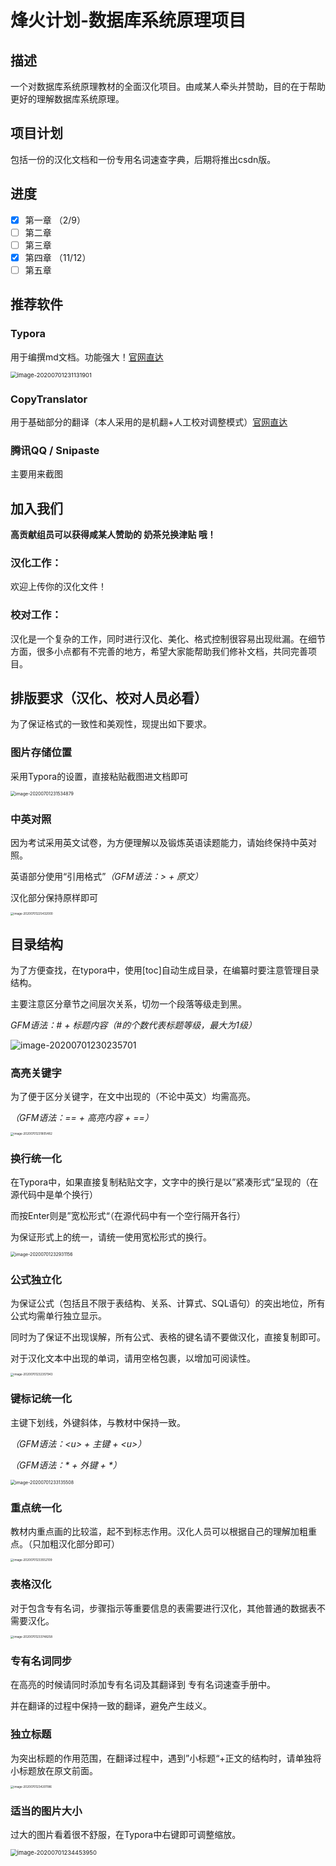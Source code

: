 # 烽火计划-数据库系统原理项目

## 描述

一个对数据库系统原理教材的全面汉化项目。由咸某人牵头并赞助，目的在于帮助更好的理解数据库系统原理。

## 项目计划

包括一份的汉化文档和一份专用名词速查字典，后期将推出csdn版。

## 进度

- [x] 第一章 （2/9）
- [ ] 第二章
- [ ] 第三章
- [x] 第四章 （11/12）
- [ ] 第五章

## 推荐软件

### Typora

用于编撰md文档。功能强大！[官网直达](https://typora.io/)

<img src="reademe.assets/image-20200701231131901.png" alt="image-20200701231131901" style="zoom:67%;" />

### CopyTranslator

用于基础部分的翻译（本人采用的是机翻+人工校对调整模式）[官网直达](https://copytranslator.github.io)

### 腾讯QQ / Snipaste

主要用来截图

## 加入我们

**高贡献组员可以获得咸某人赞助的 奶茶兑换津贴 哦！**

### 汉化工作：

欢迎上传你的汉化文件！

### 校对工作：

汉化是一个复杂的工作，同时进行汉化、美化、格式控制很容易出现纰漏。在细节方面，很多小点都有不完善的地方，希望大家能帮助我们修补文档，共同完善项目。

## 排版要求（汉化、校对人员必看）

为了保证格式的一致性和美观性，现提出如下要求。

### 图片存储位置

采用Typora的设置，直接粘贴截图进文档即可

<img src="reademe.assets/image-20200701231534879.png" alt="image-20200701231534879" style="zoom: 50%;" />

### 中英对照

因为考试采用英文试卷，为方便理解以及锻炼英语读题能力，请始终保持中英对照。

英语部分使用“引用格式”*（GFM语法：> + 原文）*

汉化部分保持原样即可

<img src="reademe.assets/image-20200701225432000.png" alt="image-20200701225432000" style="zoom: 33%;" />

## 目录结构

为了方便查找，在typora中，使用[toc]自动生成目录，在编纂时要注意管理目录结构。

主要注意区分章节之间层次关系，切勿一个段落等级走到黑。

*GFM语法：# + 标题内容（#的个数代表标题等级，最大为1级）*

![image-20200701230235701](reademe.assets/image-20200701230235701.png)

### 高亮关键字

为了便于区分关键字，在文中出现的（不论中英文）均需高亮。

*（GFM语法：\=\= + 高亮内容 + \=\=）*

<img src="reademe.assets/image-20200701231805482.png" alt="image-20200701231805482" style="zoom: 33%;" />

### 换行统一化

在Typora中，如果直接复制粘贴文字，文字中的换行是以”紧凑形式“呈现的（在源代码中是单个换行）

而按Enter则是”宽松形式“（在源代码中有一个空行隔开各行）

为保证形式上的统一，请统一使用宽松形式的换行。

<img src="reademe.assets/image-20200701232931156.png" alt="image-20200701232931156" style="zoom:50%;" />

### 公式独立化

为保证公式（包括且不限于表结构、关系、计算式、SQL语句）的突出地位，所有公式均需单行独立显示。

同时为了保证不出现误解，所有公式、表格的键名请不要做汉化，直接复制即可。

对于汉化文本中出现的单词，请用空格包裹，以增加可阅读性。

<img src="reademe.assets/image-20200701232357943.png" alt="image-20200701232357943" style="zoom: 33%;" />

### 键标记统一化

主键下划线，外键斜体，与教材中保持一致。

*（GFM语法：\<u\> + 主键 + \<u\>）*

*（GFM语法：\* + 外键 + \*）*

<img src="reademe.assets/image-20200701233135508.png" alt="image-20200701233135508" style="zoom:50%;" />

### 重点统一化

教材内重点画的比较滥，起不到标志作用。汉化人员可以根据自己的理解加粗重点。（只加粗汉化部分即可）

<img src="reademe.assets/image-20200701233552109.png" alt="image-20200701233552109" style="zoom: 33%;" />

### 表格汉化

对于包含专有名词，步骤指示等重要信息的表需要进行汉化，其他普通的数据表不需要汉化。

<img src="reademe.assets/image-20200701233748258.png" alt="image-20200701233748258" style="zoom: 33%;" />

### 专有名词同步

在高亮的时候请同时添加专有名词及其翻译到 专有名词速查手册中。

并在翻译的过程中保持一致的翻译，避免产生歧义。

### 独立标题

为突出标题的作用范围，在翻译过程中，遇到”小标题“+正文的结构时，请单独将小标题放在原文前面。

<img src="reademe.assets/image-20200701234201186.png" alt="image-20200701234201186" style="zoom: 33%;" />

### 适当的图片大小

过大的图片看着很不舒服，在Typora中右键即可调整缩放。

<img src="reademe.assets/image-20200701234453950.png" alt="image-20200701234453950" style="zoom: 67%;" />